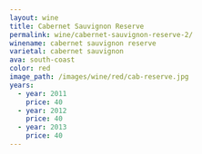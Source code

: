 ```yaml
---
layout: wine
title: Cabernet Sauvignon Reserve
permalink: wine/cabernet-sauvignon-reserve-2/
winename: cabernet sauvignon reserve
varietal: cabernet sauvignon
ava: south-coast
color: red
image_path: /images/wine/red/cab-reserve.jpg
years:
  - year: 2011
    price: 40
  - year: 2012
    price: 40
  - year: 2013
    price: 40
---
```



